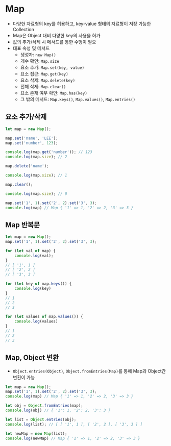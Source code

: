 # Map

- 다양한 자료형의 key를 허용하고, key-value 형태의 자료형이 저장 가능한 Collection
- Map은 Object 대비 다양한 key의 사용을 허가
- 값의 추가/삭제 시 메서드를 통한 수행이 필요
- 대표 속성 및 메서드
    - 생성자: `new Map()`
    - 개수 확인: `Map.size`
    - 요소 추가: `Map.set(key, value)`
    - 요소 접근: `Map.get(key)`
    - 요소 삭제: `Map.delete(key)`
    - 전체 삭제: `Map.clear()`
    - 요소 존재 여부 확인: `Map.has(key)`
    - 그 밖의 메서드: `Map.keys()`, `Map.values()`, `Map.entries()`

## 요소 추가/삭제

```jsx
let map = new Map();

map.set('name', 'LEE');
map.set('number', 123);

console.log(map.get('number')); // 123
console.log(map.size); // 2

map.delete('name');

console.log(map.size); // 1

map.clear();

console.log(map.size); // 0

map.set('1', 1).set('2', 2).set('3', 3);
console.log(map) // Map { '1' => 1, '2' => 2, '3' => 3 }
```

## Map 반복문

```jsx
let map = new Map();
map.set('1', 1).set('2', 2).set('3', 3);

for (let val of map) {
    console.log(val);
}
// [ '1', 1 ]
// [ '2', 2 ]
// [ '3', 3 ]

for (let key of map.keys()) {
    console.log(key)
}
// 1
// 2
// 3

for (let values of map.values()) {
    console.log(values)
}
// 1
// 2
// 3
```

## Map, Object 변환

- `Object.entries(Object)`, `Object.fromEntries(Map)`를 통해 Map과 Object간 변환이 가능

```jsx
let map = new Map();
map.set('1', 1).set('2', 2).set('3', 3);
console.log(map) // Map { '1' => 1, '2' => 2, '3' => 3 }

let obj = Object.fromEntries(map);
console.log(obj) // { '1': 1, '2': 2, '3': 3 }

let list = Object.entries(obj);
console.log(list); // [ [ '1', 1 ], [ '2', 2 ], [ '3', 3 ] ]

let newMap = new Map(list);
console.log(newMap) // Map { '1' => 1, '2' => 2, '3' => 3 }
```